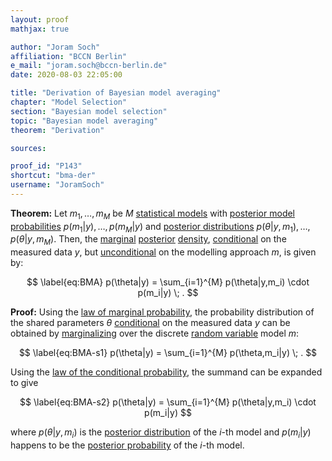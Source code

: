 ```yaml
---
layout: proof
mathjax: true

author: "Joram Soch"
affiliation: "BCCN Berlin"
e_mail: "joram.soch@bccn-berlin.de"
date: 2020-08-03 22:05:00

title: "Derivation of Bayesian model averaging"
chapter: "Model Selection"
section: "Bayesian model selection"
topic: "Bayesian model averaging"
theorem: "Derivation"

sources:

proof_id: "P143"
shortcut: "bma-der"
username: "JoramSoch"
---
```



**Theorem:** Let $m_1, \ldots, m_M$ be $M$ [statistical models](/D/fpm) with [posterior model probabilities](/D/pmp) $p(m_1 \vert y), \ldots, p(m_M \vert y)$ and [posterior distributions](/D/post) $p(\theta \vert y, m_1), \ldots, p(\theta \vert y, m_M)$. Then, the [marginal](/D/dist-marg) [posterior](/D/post) [density](/D/pdf), [conditional](/D/prob-cond) on the measured data $y$, but [unconditional](/D/prob-marg) on the modelling approach $m$, is given by:

$$ \label{eq:BMA}
p(\theta|y) = \sum_{i=1}^{M} p(\theta|y,m_i) \cdot p(m_i|y) \; .
$$


**Proof:** Using the [law of marginal probability](/D/prob-marg), the probability distribution of the shared parameters $\theta$ [conditional](/D/prob-cond) on the measured data $y$ can be obtained by [marginalizing](/D/prob-marg) over the discrete [random variable](/D/rvar) model $m$:

$$ \label{eq:BMA-s1}
p(\theta|y) = \sum_{i=1}^{M} p(\theta,m_i|y) \; .
$$

Using the [law of the conditional probability](/D/prob-cond), the summand can be expanded to give

$$ \label{eq:BMA-s2}
p(\theta|y) = \sum_{i=1}^{M} p(\theta|y,m_i) \cdot p(m_i|y)
$$

where $p(\theta|y,m_i)$ is the [posterior distribution](/D/post) of the $i$-th model and $p(m_i|y)$ happens to be the [posterior probability](/D/pmp) of the $i$-th model.